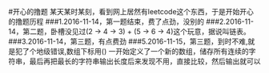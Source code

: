 #开心的撸题
某天某时某刻，看到网上居然有leetcode这个东西，于是开始开心的撸题历程
###1.2016-11-14，第一题结束，费了点劲，没别的
###2.2016-11-14，第二题，卧槽没见过(2 -> 4 -> 3) + (5 -> 6 -> 4)这个玩意，据说叫链表。
###3.2016-11-14，第三题，有点费劲
###5.2016-11-15，第三题，到时不难,就是犯了个地级错误,数组下标用()
一开始定义了一个新的数组，储存所有连续的字符串，最后再把最长的字符串输出长度后来发现不用，直接比较，然后输出就可以



